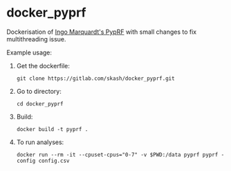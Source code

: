 # docker_pyprf

Dockerisation of [Ingo Marquardt's PypRF](https://github.com/ingo-m/pyprf) 
with small changes to fix multithreading issue.

Example usage:

1. Get the dockerfile: 

    `git clone https://gitlab.com/skash/docker_pyprf.git`

2. Go to directory: 

    `cd docker_pyprf`

3. Build: 

    `docker build -t pyprf .`

4. To run analyses:

    `docker run --rm -it --cpuset-cpus="0-7" -v $PWD:/data pyprf pyprf -config config.csv`

